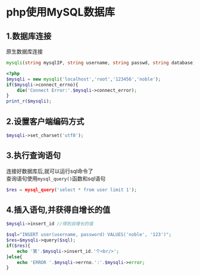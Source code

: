 # php使用MySQL数据库

## 1.数据库连接
原生数据库连接<br>
```php
mysqli(string mysqlIP, string username, string passwd, string database);
```
```php
<?php
$mysqli = new mysqli('localhost','root','123456','noble');
if($mysqli->connect_errno){
    die('Connect Error:'.$mysqli->connect_error);
}
print_r($mysqli);
```

## 2.设置客户端编码方式
```php
$mysqli->set_charset('utf8');
```

## 3.执行查询语句
连接好数据库后,就可以运行sql命令了<br>
查询语句使用``mysql_query()``函数和sql语句<br>
```php
$res = mysql_query('select * from user limit 1');
```

## 4.插入语句,并获得自增长的值
```php
$mysqli->insert_id //得到自增长的值
```
```php
$sql="INSERT user(username, password) VALUES('noble', '123')";
$res=$mysqli->query($sql);
if($res){
    echo '第'.$mysqli->insert_id.'个<br/>';
}else{
    echo 'ERROR '.$mysqli->errno.':'.$mysqli->error;
}
```